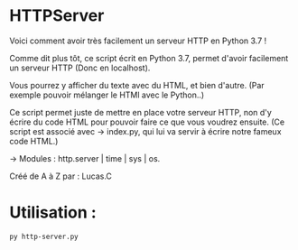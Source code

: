 # HTTPServer
Voici comment avoir très facilement un serveur HTTP en Python 3.7 ! 

Comme dit plus tôt, ce script écrit en Python 3.7, permet d'avoir facilement un serveur HTTP (Donc en localhost).

Vous pourrez y afficher du texte avec du HTML, et bien d'autre. (Par exemple pouvoir mélanger le HTMl avec le Python..)

Ce script permet juste de mettre en place votre serveur HTTP, non d'y écrire du code HTML pour pouvoir faire ce que vous voudrez ensuite.
(Ce script est associé avec -> index.py, qui lui va servir à écrire notre fameux code HTML.)

-> Modules : http.server | time | sys | os.

Créé de A à Z par : Lucas.C

# Utilisation :

`py http-server.py`

